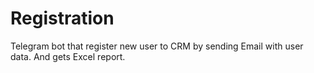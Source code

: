 # Registration
Telegram bot that register new user to CRM by sending Email with user data. And gets Excel report.